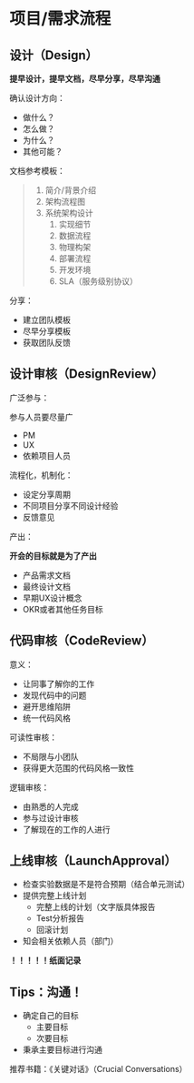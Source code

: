 # 项目/需求流程

## 设计（Design）

**提早设计，提早文档，尽早分享，尽早沟通**

确认设计方向：

- 做什么？
- 怎么做？
- 为什么？
- 其他可能？

文档参考模板：

> 1. 简介/背景介绍
> 2. 架构流程图
> 3. 系统架构设计
>    1. 实现细节
>    2. 数据流程
>    3. 物理构架
>    4. 部署流程
>    5. 开发环境
>    6. SLA（服务级别协议）

分享：

- 建立团队模板
- 尽早分享模板
- 获取团队反馈

## 设计审核（DesignReview）

广泛参与：

参与人员要尽量广

- PM
- UX
- 依赖项目人员

流程化，机制化：

- 设定分享周期
- 不同项目分享不同设计经验
- 反馈意见

产出：

**开会的目标就是为了产出**

- 产品需求文档
- 最终设计文档
- 早期UX设计概念
- OKR或者其他任务目标

## 代码审核（CodeReview）

意义：

- 让同事了解你的工作
- 发现代码中的问题
- 避开思维陷阱
- 统一代码风格

可读性审核：

- 不局限与小团队
- 获得更大范围的代码风格一致性

逻辑审核：

- 由熟悉的人完成
- 参与过设计审核
- 了解现在的工作的人进行

## 上线审核（LaunchApproval）



- 检查实验数据是不是符合预期（结合单元测试）
- 提供完整上线计划
  - 完整上线的计划（文字版具体报告
  - Test分析报告
  - 回滚计划
- 知会相关依赖人员（部门）

**！！！！！纸面记录**

## Tips：沟通！

- 确定自己的目标
  - 主要目标
  - 次要目标
- 秉承主要目标进行沟通

推荐书籍：《关键对话》（Crucial Conversations）